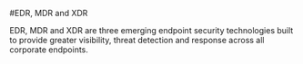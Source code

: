 
#EDR, MDR and XDR

EDR, MDR and XDR are three emerging endpoint security technologies built to provide greater visibility, threat detection and response across all corporate endpoints.
